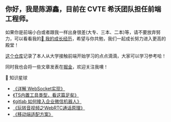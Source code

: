 ## 你好，我是陈源鑫，目前在 CVTE 希沃团队担任前端工程师。

如果你是前端小白或者跟我一样出身很差(大专、三本、二本)等，请不要放弃努力，可以看看我的[🌲 我的成长经历](https://github.com/cyxofgithub/front-end-self-study/blob/master/%E3%80%8A%E5%A4%A7%E4%B8%80%E5%88%B0%E7%A7%8B%E6%8B%9B%E3%80%8B.md)，希望与你共勉，我们一起成长努力进入更高的殿堂！

[这个仓库](https://github.com/cyxofgithub/front-end-self-study)记录了本人从大学接触前端开始学习的点点滴滴，大家可以学习参考哈！

同时我也会将一些文章发表在[掘金](https://juejin.cn/user/1636525352423527/posts)，欢迎关注我噢！

📖 知识星球
- [《详解 WebSocket实现》](https://juejin.cn/post/7236954203555151933)
- [《TS内置工具类型，看这篇足矣》](https://juejin.cn/post/7147301855775719461)
- [《gitlab 如何接入企业微信机器人》](https://juejin.cn/post/7170631946316283934)
- [《玩转音视频之WebRTC通话原理》](https://juejin.cn/post/7291134345926148096)
- [《移动端适配方案》](https://juejin.cn/post/7162926022982107149)
